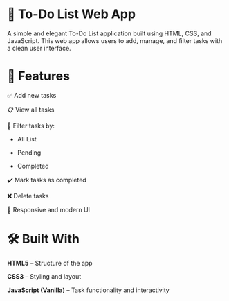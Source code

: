 # 📝 To-Do List Web App
A simple and elegant To-Do List application built using HTML, CSS, and JavaScript. This web app allows users to add, manage, and filter tasks with a clean user interface.


# 🚀 Features
✅ Add new tasks

📋 View all tasks

🔄 Filter tasks by:

  - All List

  - Pending

  - Completed

✔️ Mark tasks as completed

❌ Delete tasks

🎨 Responsive and modern UI

# 🛠️ Built With
**HTML5**  – Structure of the app

**CSS3** – Styling and layout

**JavaScript (Vanilla)** – Task functionality and interactivity

